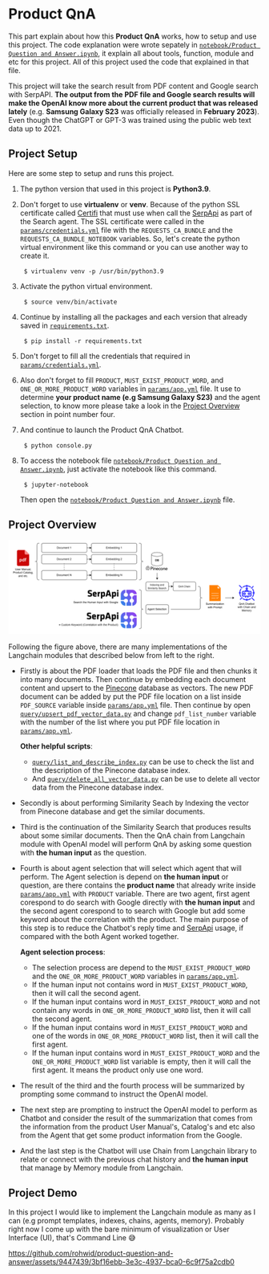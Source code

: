 # Product QnA

This part explain about how this **Product QnA** works, how to setup and use this project. The code explanation were wrote sepately in [`notebook/Product Question and Answer.ipynb`](https://github.com/rohwid/product-question-and-answer/blob/master/notebook/Product%20Question%20and%20Answer.ipynb), it explain all about tools, function, module and etc for this project. All of this project used the code that explained in that file.

This project will take the search result from PDF content and Google search with SerpAPI. **The output from the PDF file and Google search results will make the OpenAI know more about the current product that was released lately** (e.g. **Samsung Galaxy S23** was officially released in **February 2023**). Even though the ChatGPT or GPT-3 was trained using the public web text data up to 2021.

## Project Setup

Here are some step to setup and runs this project.
1. The python version that used in this project is **Python3.9**.
2. Don't forget to use **virtualenv** or **venv**. Because of the python SSL certificate called [Certifi](https://stackoverflow.com/questions/42982143/python-requests-how-to-use-system-ca-certificates-debian-ubuntu) that must use when call the [SerpApi](https://serpapi.com/) as part of the Search agent. The SSL certificate were called in the [`params/credentials.yml`](https://github.com/rohwid/product-question-and-answer/blob/master/params/credentials.yml) file with the `REQUESTS_CA_BUNDLE` and the `REQUESTS_CA_BUNDLE_NOTEBOOK` variables. So, let's create the python virtual environment like this command or you can use another way to create it.

        $ virtualenv venv -p /usr/bin/python3.9

3. Activate the python virtual environment.

        $ source venv/bin/activate

4. Continue by installing all the packages and each version that already saved in [`requirements.txt`](https://github.com/rohwid/product-question-and-answer/blob/master/requirements.txt).

        $ pip install -r requirements.txt

5. Don't forget to fill all the credentials that required in [`params/credentials.yml`](https://github.com/rohwid/product-question-and-answer/blob/master/params/credentials.yml).
6. Also don't forget to fill `PRODUCT`, `MUST_EXIST_PRODUCT_WORD`, and `ONE_OR_MORE_PRODUCT_WORD` variables in [`params/app.yml`](https://github.com/rohwid/product-question-and-answer/blob/master/params/app.yml) file. It use to determine **your product name (e.g Samsung Galaxy S23)** and the agent selection, to know more please take a look in the [Project Overview](https://github.com/rohwid/product-question-and-answer#project-overview) section in point number four.
7. And continue to launch the Product QnA Chatbot.

        $ python console.py

8. To access the notebook file [`notebook/Product Question and Answer.ipynb`](https://github.com/rohwid/product-question-and-answer/blob/master/notebook/Product%20Question%20and%20Answer.ipynb), just activate the notebook like this command.

        $ jupyter-notebook

    Then open the [`notebook/Product Question and Answer.ipynb`](https://github.com/rohwid/product-question-and-answer/blob/master/notebook/Product%20Question%20and%20Answer.ipynb) file.

## Project Overview

<img src="img/langchain_architecture.png" width="1000"/>

Following the figure above, there are many implementations of the Langchain modules that described below from left to the right.

+ Firstly is about the PDF loader that loads the PDF file and then chunks it into many documents. Then continue by embedding each document content and upsert to the [Pinecone](https://www.pinecone.io/) database as vectors. The new PDF document can be added by put the PDF file location on a list inside `PDF_SOURCE` variable inside [`params/app.yml`](https://github.com/rohwid/product-question-and-answer/blob/master/params/app.yml) file. Then continue by open [`query/upsert_pdf_vector_data.py`](https://github.com/rohwid/product-question-and-answer/blob/master/query/upsert_pdf_vector_data.py) and change `pdf_list_number` variable with the number of the list where you put PDF file location in [`params/app.yml`](https://github.com/rohwid/product-question-and-answer/blob/master/params/app.yml).
  
    **Other helpful scripts**:
    + [`query/list_and_describe_index.py`](https://github.com/rohwid/product-question-and-answer/blob/master/query/list_and_describe_index.py) can be use to check the list and the description of the Pinecone database index.
    + And [`query/delete_all_vector_data.py`](https://github.com/rohwid/product-question-and-answer/blob/master/query/delete_all_vector_data.py) can be use to delete all vector data from the Pinecone database index.

+ Secondly is about performing Similarity Seach by Indexing the vector from Pinecone database and get the similar documents.
+ Third is the continuation of the Similarity Search that produces results about some similar documents. Then the QnA chain from Langchain module with OpenAI model will perform QnA by asking some question with **the human input** as the question.
+ Fourth is about agent selection that will select which agent that will perform. The Agent selection is depend on **the human input** or question, are there contains the **product name** that already write inside [`params/app.yml`](https://github.com/rohwid/product-question-and-answer/blob/master/params/app.yml) with `PRODUCT` variable. There are two agent, first agent corespond to do search with Google directly with **the human input** and the second agent corespond to to search with Google but add some keyword about the correlation with the product. The main purpose of this step is to reduce the Chatbot's reply time and [SerpApi](https://serpapi.com/) usage, if compared with the both Agent worked together.

    **Agent selection process**:
    + The selection process are depend to the `MUST_EXIST_PRODUCT_WORD` and the `ONE_OR_MORE_PRODUCT_WORD` variables in [`params/app.yml`](https://github.com/rohwid/product-question-and-answer/blob/master/params/app.yml).
    + If the human input not contains word in `MUST_EXIST_PRODUCT_WORD`, then it will call the second agent.
    + If the human input contains word in `MUST_EXIST_PRODUCT_WORD` and not contain any words in `ONE_OR_MORE_PRODUCT_WORD` list, then it will call the second agent.
    + If the human input contains word in `MUST_EXIST_PRODUCT_WORD` and one of the words in `ONE_OR_MORE_PRODUCT_WORD` list, then it will call the first agent.
    + If the human input contains word in `MUST_EXIST_PRODUCT_WORD` and the `ONE_OR_MORE_PRODUCT_WORD` list variable is empty, then it will call the first agent. It means the product only use one word.

+ The result of the third and the fourth process will be summarized by prompting some command to instruct the OpenAI model.
+ The next step are prompting to instruct the OpenAI model to perform as Chatbot and consider the result of the summarization that comes from the information from the product User Manual's, Catalog's and etc also from the Agent that get some product information from the Google.
+ And the last step is the Chatbot will use Chain from Langchain library to relate or connect with the previous chat history and **the human input** that manage by Memory module from Langchain.

## Project Demo

In this project I would like to implement the Langchain module as many as I can (e.g prompt templates,
indexes, chains, agents, memory). Probably right now I come up with the bare minimum of visualization or User Interface (UI), that's Command Line :sweat_smile:

https://github.com/rohwid/product-question-and-answer/assets/9447439/3bf16ebb-3e3c-4937-bca0-6c9f75a2cdb0
